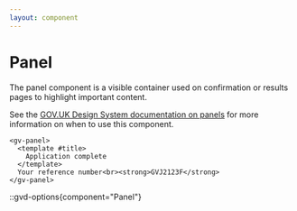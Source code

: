 ```yaml
---
layout: component
---
```


# Panel

The panel component is a visible container used on confirmation or results pages to highlight important content.

See the [GOV.UK Design System documentation on panels](https://design-system.service.gov.uk/components/panel/) for more information on when to use this component.

```vue
<gv-panel>
  <template #title>
    Application complete
  </template>
  Your reference number<br><strong>GVJ2123F</strong>
</gv-panel>
```

::gvd-options{component="Panel"}